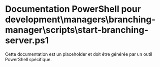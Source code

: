 # Documentation PowerShell pour development\managers\branching-manager\scripts\start-branching-server.ps1

Cette documentation est un placeholder et doit être générée par un outil PowerShell spécifique.
